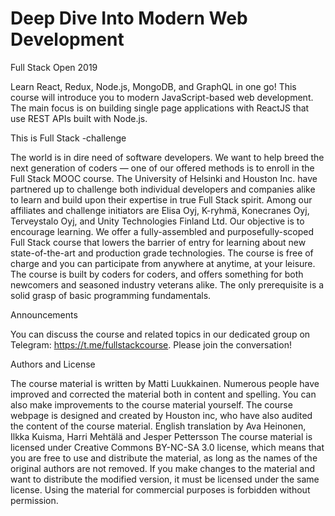 # Deep Dive Into Modern Web Development

Full Stack Open 2019

Learn React, Redux, Node.js, MongoDB, and GraphQL in one go! This course will introduce you to modern JavaScript-based web development. The main focus is on building single page applications with ReactJS that use REST APIs built with Node.js.

This is Full Stack -challenge

The world is in dire need of software developers. We want to help breed the next generation of coders — one of our offered methods is to enroll in the Full Stack MOOC course.
The University of Helsinki and Houston Inc. have partnered up to challenge both individual developers and companies alike to learn and build upon their expertise in true Full Stack spirit. Among our affiliates and challenge initiators are Elisa Oyj, K-ryhmä, Konecranes Oyj, Terveystalo Oyj, and Unity Technologies Finland Ltd.
Our objective is to encourage learning. We offer a fully-assembled and purposefully-scoped Full Stack course that lowers the barrier of entry for learning about new state-of-the-art and production grade technologies. The course is free of charge and you can participate from anywhere at anytime, at your leisure.
The course is built by coders for coders, and offers something for both newcomers and seasoned industry veterans alike. The only prerequisite is a solid grasp of basic programming fundamentals.

Announcements

You can discuss the course and related topics in our dedicated group on Telegram: https://t.me/fullstackcourse. Please join the conversation!

Authors and License

The course material is written by Matti Luukkainen. Numerous people have improved and corrected the material both in content and spelling. You can also make improvements to the course material yourself. The course webpage is designed and created by Houston inc, who have also audited the content of the course material. English translation by Ava Heinonen, Ilkka Kuisma, Harri Mehtälä and Jesper Pettersson
The course material is licensed under Creative Commons BY-NC-SA 3.0 license, which means that you are free to use and distribute the material, as long as the names of the original authors are not removed. If you make changes to the material and want to distribute the modified version, it must be licensed under the same license. Using the material for commercial purposes is forbidden without permission.
